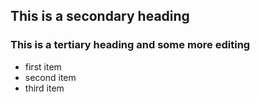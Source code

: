 ## This is a secondary heading
### This is a tertiary heading and some more editing
* first item
* second item
* third item
